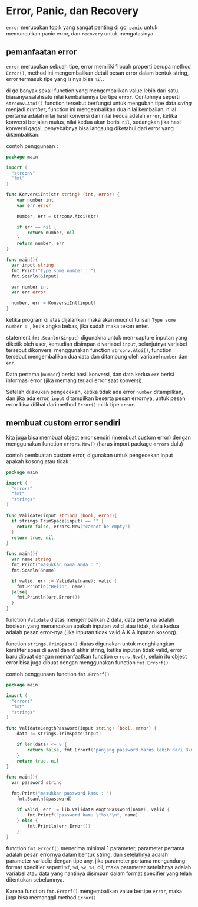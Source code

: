 # Error, Panic, dan Recovery

`error` merupakan topik yang sangat penting di go, `panic` untuk memunculkan panic error, dan `recovery` untuk mengatasinya.

## pemanfaatan error

`error` merupakan sebuah tipe, error memiliki 1 buah properti berupa method `Error()`, method ini mengembalikan detail pesan error dalam bentuk string, error termasuk tipe yang isinya bisa `nil`.

di go banyak sekali function yang mengembalikan value lebih dari satu, biasanya salahsatu nilai kembaliannya bertipe `error`.
Contohnya seperti `strconv.Atoi()` function tersebut berfungsi untuk mengubah tipe data _string_ menjadi _number_, function ini mengembalikan dua nilai kembalian, nilai pertama adalah nilai hasil konversi dan nilai kedua adalah `error`, ketika konversi berjalan mulus, nilai kedua akan berisi `nil`, sedangkan jika hasil konversi gagal, penyebabnya bisa langsung diketahui dari error yang dikembalikan.

contoh penggunaan :

```go
package main

import (
  "strconv"
  "fmt"
)

func KonversiInt(str string) (int, error) {
	var number int
	var err error

	number, err = strconv.Atoi(str)

	if err == nil {
		return number, nil
	}
	return number, err
}

func main(){
  var input string
  fmt.Print("Type some number : ")
  fmt.Scanln(&input)

  var number int
  var err error

  number, err = KonversiInt(input)
}
```

ketika program di atas dijalankan maka akan mucnul tulisan `Type some number : `, ketik angka bebas, jika sudah maka tekan enter.

statement `fmt.Scanln(&input)` digunakna untuk men-capture inputan yang diketik oleh user, kemudian disimpan divariabel `input`, selanjutnya variabel tersebut dikonversi menggunakan function `strconv.Atoi()`, function tersebut mengembalikan dua data dan ditampung oleh variabel `number` dan `err`.

Data pertama (`number`) berisi hasil konversi, dan data kedua `err` berisi informasi error (jika memang terjadi error saat konversi).

Setelah dilakukan pengecekan, ketika tidak ada error `number` ditampilkan, dan jika ada error, `input` ditampilkan beserta pesan errornya, untuk pesan error bisa dilihat dari method `Error()` milik tipe `error`.

## membuat custom error sendiri

kita juga bisa membuat object error sendiri (membuat custom error) dengan menggunakan function `errors.New()` (harus import package `errors` dulu)

contoh pembuatan custom error, digunakan untuk pengecekan input apakah kosong atau tidak :

```go
package main

import (
  "errors"
  "fmt"
  "strings"
)

func Validate(input string) (bool, error){
  if strings.TrimSpace(input) == "" {
    return false, errors.New("cannot be empty")
  }
  return true, nil
}

func main(){
  var name string
  fmt.Print("masukkan nama anda : ")
  fmt.Scanln(&name)

  if valid, err := Validate(name); valid {
    fmt.Println("Hello", name)
  }else{
    fmt.Println(err.Error())
  }
}
```

function `Validate` diatas mengembalikan 2 data, data pertama adalah boolean yang menandakan apakah inputan valid atau tidak, data kedua adalah pesan error-nya (jika inputan tidak valid A.K.A inputan kosong).

function `strings.TrimSpace()` diatas digunakan untuk menghilangkan karakter spasi di awal dan di akhir string,
ketika inputan tidak valid, error baru dibuat dengan memanfaatkan function `errors.New()`,
selain itu object error bisa juga dibuat dengan menggunakan function `fmt.Errorf()`


contoh penggunaan function `fmt.Errorf()`

```go
package main

import (
  "errors"
  "fmt"
  "strings"
)

func ValidateLengthPassword(input string) (bool, error) {
	data := strings.TrimSpace(input)

	if len(data) <= 8 {
		return false, fmt.Errorf("panjang password harus lebih dari 8\npanjang password kamu : %d dengan value \"%s\"", len(data), data)
	}
	return true, nil
}

func main(){
  var password string

  fmt.Print("masukkan password kamu : ")
	fmt.Scanln(&password)

  	if valid, err := lib.ValidateLengthPassword(name); valid {
		fmt.Printf("password kamu \"%s\"\n", name)
	} else {
		fmt.Println(err.Error())
	}
}
```

function `fmt.Errorf()` menerima minimal 1 parameter, parameter pertama adalah pesan errornya dalam bentuk string, dan setelahnya adalah parameter variadic dengan tipe any, jika parameter pertama mengandung format specifier seperti `%f`, `%d`, `%v`, `%s`, dll, maka parameter setelahnya adalah variabel atau data yang nantinya disimpan dalam format specifier yang telah ditentukan sebelumnya.

Karena function `fmt.Errorf()` mengembalikan value bertipe `error`, maka juga bisa memanggil method `Error()`